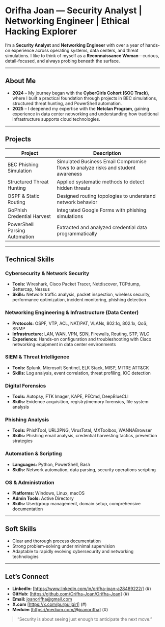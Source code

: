 # ​​​ Orifha Joan — Security Analyst | Networking Engineer | Ethical Hacking Explorer

I’m a **Security Analyst** and **Networking Engineer** with over a year of hands-on experience across operating systems, data centers, and threat simulations. I like to think of myself as a **Reconnaissance Woman**—curious, detail-focused, and always probing beneath the surface.

---

##  About Me
- **2024** – My journey began with the **CyberGirls Cohort (SOC Track)**, where I built a practical foundation through projects in BEC simulations, structured threat hunting, and PowerShell automation.
- **2025** – I deepened my expertise with the **Netclan Program**, gaining experience in data center networking and understanding how traditional infrastructure supports cloud technologies.

---

##  Projects
| Project | Description |
|---------|-------------|
| BEC Phishing Simulation | Simulated Business Email Compromise flows to analyze risks and student awareness |
| Structured Threat Hunting | Applied systematic methods to detect hidden threats |
| OSPF & Static Routing | Designed routing topologies to understand network behavior |
| GoPhish Credential Harvest | Integrated Google Forms with phishing simulations |
| PowerShell Parsing Automation | Extracted and analyzed credential data programmatically |

---

##  Technical Skills

### Cybersecurity & Network Security
- **Tools:** Wireshark, Cisco Packet Tracer, Netdiscover, TCPdump, Bettercap, Nessus  
- **Skills:** Network traffic analysis, packet inspection, wireless security, performance optimization, incident monitoring, phishing detection  

### Networking Engineering & Infrastructure (Data Center)
- **Protocols:** OSPF, VTP, ACL, NAT/PAT, VLANs, 802.1q, 802.1x, QoS, SNMP  
- **Infrastructure:** LAN, WAN, VPN, SDN, Firewalls, Routing, STP, WLC  
- **Experience:** Hands-on configuration and troubleshooting with Cisco networking equipment in data center environments  

### SIEM & Threat Intelligence
- **Tools:** Splunk, Microsoft Sentinel, ELK Stack, MISP, MITRE ATT&CK  
- **Skills:** Log analysis, event correlation, threat profiling, IOC detection  

### Digital Forensics
- **Tools:** Autopsy, FTK Imager, KAPE, PECmd, DeepBlueCLI  
- **Skills:** Evidence acquisition, registry/memory forensics, file system analysis  

### Phishing Analysis
- **Tools:** PhishTool, URL2PNG, VirusTotal, MXToolbox, WANNABrowser  
- **Skills:** Phishing email analysis, credential harvesting tactics, prevention strategies  

### Automation & Scripting
- **Languages:** Python, PowerShell, Bash  
- **Skills:** Network automation, data parsing, security operations scripting  

### OS & Administration
- **Platforms:** Windows, Linux, macOS  
- **Admin Tools:** Active Directory  
- **Skills:** User/group management, domain setup, comprehensive documentation  

---

##  Soft Skills
- Clear and thorough process documentation  
- Strong problem-solving under minimal supervision  
- Adaptable to rapidly evolving cybersecurity and networking technologies  

---

##  Let’s Connect
- **LinkedIn:** [https://www.linkedin.com/in/orifha-joan-a28489222/] (#)  
- **GitHub:** [https://github.com/Orifha-Joan/Orifha-Joan] (#)  
- **Email:** [joanorifha@gmail.com](#)
- **X.com** [https://x.com/purpullgirl] (#)
- **Meduim** [https://medium.com/@joanorifha] (#)
> “Security is about seeing just enough to anticipate the next move.”
